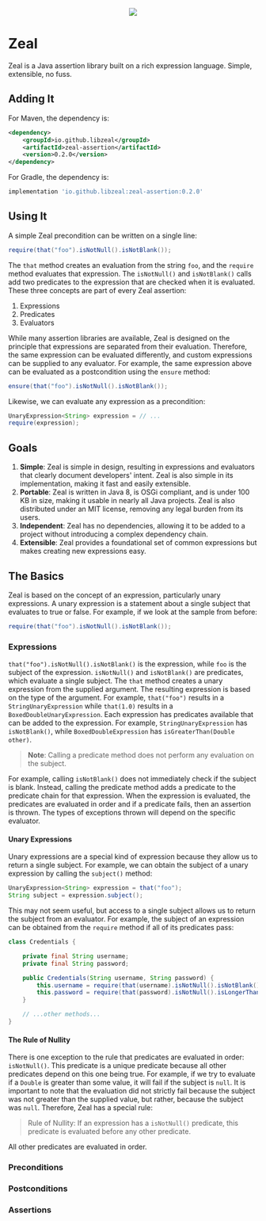 <p align="center">
  <img src="https://github.com/user-attachments/assets/64060b6e-cee1-4431-a755-bc029c37bb09" />
</p>

# Zeal
Zeal is a Java assertion library built on a rich expression language. Simple, extensible, no fuss.

## Adding It
For Maven, the dependency is:

```xml
<dependency>
    <groupId>io.github.libzeal</groupId>
    <artifactId>zeal-assertion</artifactId>
    <version>0.2.0</version>
</dependency>
```

For Gradle, the dependency is:

```groovy
implementation 'io.github.libzeal:zeal-assertion:0.2.0'
```

## Using It
A simple Zeal precondition can be written on a single line:

```java
require(that("foo").isNotNull().isNotBlank());
```

The `that` method creates an evaluation from the string `foo`, and the `require` method evaluates that expression. The `isNotNull()` and `isNotBlank()` calls add two predicates to the expression that are checked when it is evaluated. These three concepts are part of every Zeal assertion:
1. Expressions
2. Predicates
3. Evaluators

While many assertion libraries are available, Zeal is designed on the principle that expressions are separated from their evaluation. Therefore, the same expression can be evaluated differently, and custom expressions can be supplied to any evaluator. For example, the same expression above can be evaluated as a postcondition using the `ensure` method:

```java
ensure(that("foo").isNotNull().isNotBlank());
```

Likewise, we can evaluate any expression as a precondition:

```java
UnaryExpression<String> expression = // ...
require(expression);
```

## Goals
1. **Simple**: Zeal is simple in design, resulting in expressions and evaluators that clearly document developers' intent. Zeal is also simple in its implementation, making it fast and easily extensible.
3. **Portable**: Zeal is written in Java 8, is OSGi compliant, and is under 100 KB in size, making it usable in nearly all Java projects. Zeal is also distributed under an MIT license, removing any legal burden from its users.
4. **Independent**: Zeal has no dependencies, allowing it to be added to a project without introducing a complex dependency chain.
5. **Extensible**: Zeal provides a foundational set of common expressions but makes creating new expressions easy.

## The Basics
Zeal is based on the concept of an expression, particularly unary expressions. A unary expression is a statement about a single subject that evaluates to true or false. For example, if we look at the sample from before:

```java
require(that("foo").isNotNull().isNotBlank());
```

### Expressions
`that("foo").isNotNull().isNotBlank()` is the expression, while `foo` is the subject of the expression. `isNotNull()` and `isNotBlank()` are predicates, which evaluate a single subject. The `that` method creates a unary expression from the supplied argument. The resulting expression is based on the type of the argument. For example, `that("foo")` results in a `StringUnaryExpression` while `that(1.0)` results in a `BoxedDoubleUnaryExpression`. Each expression has predicates available that can be added to the expression. For example,  `StringUnaryExpression` has `isNotBlank()`, while `BoxedDoubleExpression` has `isGreaterThan(Double other)`.

> **Note**: Calling a predicate method does not perform any evaluation on the subject.

For example, calling `isNotBlank()` does not immediately check if the subject is blank. Instead, calling the predicate method adds a predicate to the predicate chain for that expression. When the expression is evaluated, the predicates are evaluated in order and if a predicate fails, then an assertion is thrown. The types of exceptions thrown will depend on the specific evaluator.

#### Unary Expressions
Unary expressions are a special kind of expression because they allow us to return a single subject. For example, we can obtain the subject of a unary expression by calling the `subject()` method:

```java
UnaryExpression<String> expression = that("foo");
String subject = expression.subject();
```

This may not seem useful, but access to a single subject allows us to return the subject from an evaluator. For example, the subject of an expression can be obtained from the `require` method if all of its predicates pass:

```java
class Credentials {

    private final String username;
    private final String password;

    public Credentials(String username, String password) {
        this.username = require(that(username).isNotNull().isNotBlank());
        this.password = require(that(password).isNotNull().isLongerThan(8));
    }

    // ...other methods...
}
```

#### The Rule of Nullity
There is one exception to the rule that predicates are evaluated in order: `isNotNull()`. This predicate is a unique predicate because all other predicates depend on this one being true. For example, if we try to evaluate if a `Double` is greater than some value, it will fail if the subject is `null`. It is important to note that the evaluation did not strictly fail because the subject was not greater than the supplied value, but rather, because the subject was `null`. Therefore, Zeal has a special rule:

> Rule of Nullity: If an expression has a `isNotNull()` predicate, this predicate is evaluated before any other predicate.

All other predicates are evaluated in order.

### Preconditions

### Postconditions

### Assertions
